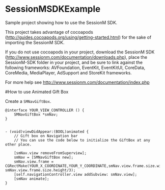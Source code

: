 SessionMSDKExample
==================
Sample project showing how to use the SessionM SDK. 

This project takes advantage of cocoapods (http://guides.cocoapods.org/using/getting-started.html) for the sake of importing the SessionM SDK.

If you do not use cocoapods in your project, download the SessionM SDK (http://www.sessionm.com/documentation/downloads.php), place the SessionM-SDK folder in your project, and be sure to link against the following frameworks: AVFoundation, EventKit, EventKitUI, CoreData, CoreMedia, MediaPlayer, AdSupport and StoreKit frameworks.

For more help see http://www.sessionm.com/documentation/index.php

#How to use Animated Gift Box

Create a `SMNavGiftBox`.

	@interface YOUR_VIEW_CONTROLLER () {
		SMNavGiftBox *smNav;
	}	


	- (void)viewDidAppear:(BOOL)animated {
		// Gift box on Navigation bar
		// You can use the code below to initialize the GiftBox at any other place.
    		
		[smNav.view removeFromSuperview];
		smNav = [SMNavGiftBox new];
		smNav.view.frame = CGRectMake(YOUR_X_COORDINATE,YOUR_Y_COORDINATE,smNav.view.frame.size.width/3, smNav.view.frame.size.height/3);
		[self.navigationController.view addSubview: smNav.view];
		[smNav animate];
	}	

